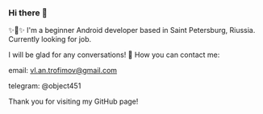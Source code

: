 ### Hi there 👋

✨📱✨ I'm a beginner Android developer based in Saint Petersburg, Riussia. Currently looking for job.

I will be glad for any conversations! 💬 How you can contact me:

email: vl.an.trofimov@gmail.com

telegram: @object451

Thank you for visiting my GitHub page!

<!--
**vlatrof/vlatrof** is a ✨ _special_ ✨ repository because its `README.md` (this file) appears on your GitHub profile.

Here are some ideas to get you started:

- 🔭 I’m currently working on ...
- 🌱 I’m currently learning ...
- 👯 I’m looking to collaborate on ...
- 🤔 I’m looking for help with ...
- 💬 Ask me about ...
- 📫 How to reach me: ...
- 😄 Pronouns: ...
- ⚡ Fun fact: ...
-->

